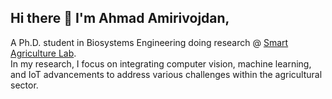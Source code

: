 ## Hi there 👋 I'm Ahmad Amirivojdan,

A Ph.D. student in Biosystems Engineering doing research @ [Smart Agriculture Lab](https://www.ut-smartagriculture.com/).
<br>
In my research, I focus on integrating computer vision, machine learning, and IoT advancements to address various challenges within the agricultural sector.
